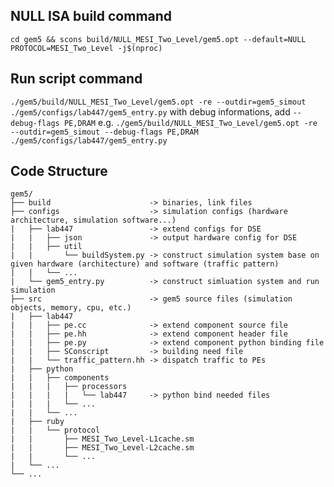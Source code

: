 ## NULL ISA build command
`cd gem5 && scons build/NULL_MESI_Two_Level/gem5.opt --default=NULL PROTOCOL=MESI_Two_Level -j$(nproc)`

## Run script command
`./gem5/build/NULL_MESI_Two_Level/gem5.opt -re --outdir=gem5_simout ./gem5/configs/lab447/gem5_entry.py`
with debug informations, add
`--debug-flags PE,DRAM`
e.g. `./gem5/build/NULL_MESI_Two_Level/gem5.opt -re --outdir=gem5_simout --debug-flags PE,DRAM ./gem5/configs/lab447/gem5_entry.py`

## Code Structure
```
gem5/
├── build                      -> binaries, link files
├── configs                    -> simulation configs (hardware architecture, simulation software...)
|   ├── lab447                 -> extend configs for DSE
|   |   ├── json               -> output hardware config for DSE
|   |   ├── util
|   |       └── buildSystem.py -> construct simulation system base on given hardware (architecture) and software (traffic pattern)
|   |   └── ...
|   └── gem5_entry.py          -> construct simluation system and run simulation
├── src                        -> gem5 source files (simulation objects, memory, cpu, etc.)
|   ├── lab447
|   |   ├── pe.cc              -> extend component source file
|   |   ├── pe.hh              -> extend component header file
|   |   ├── pe.py              -> extend component python binding file
|   |   ├── SConscript         -> building need file
|   |   └── traffic_pattern.hh -> dispatch traffic to PEs
|   ├── python
|   |   ├── components
|   |   |   ├── processors
|   |   |   |   └── lab447     -> python bind needed files
|   |   |   └── ...
|   |   └── ...
|   ├── ruby
|   |   └── protocol
|   |       ├── MESI_Two_Level-L1cache.sm
|   |       ├── MESI_Two_Level-L2cache.sm
|   |       └── ...
|   └── ...
└── ...
```
